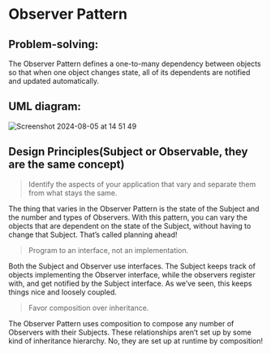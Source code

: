 # Observer Pattern
## Problem-solving:
The Observer Pattern defines a one-to-many dependency between objects so that when one object changes state, all of its dependents are notified and updated automatically.
## UML diagram: 
![Screenshot 2024-08-05 at 14 51 49](https://github.com/user-attachments/assets/9dc75f04-4e09-410e-aed5-37eb8c570e93)

## Design Principles(Subject or Observable, they are the same concept)
> Identify the aspects of your application that vary and separate them from what stays the same.

The thing that varies in the Observer Pattern is the state of the Subject and the number and
types of Observers. With this pattern, you can vary the objects that are dependent on the state of the Subject, without having to change that Subject. That’s called planning ahead!

> Program to an interface, not an implementation.

Both the Subject and Observer use interfaces. The Subject keeps track of objects implementing the Observer interface, while the observers register with, and get notified by the Subject interface. As we’ve seen, this keeps things nice and loosely coupled.

> Favor composition over inheritance.

The Observer Pattern uses composition to compose any number of Observers with their Subjects. These relationships aren’t set up by some kind of
inheritance hierarchy. No, they are set up at runtime by composition!
